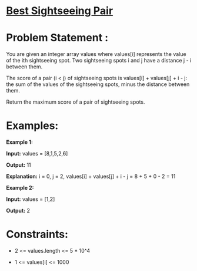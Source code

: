 # [Best Sightseeing Pair](https://github.com/surya8980/December-2024-Daily-Problems/blob/main/LeetCode/27-Dec-2024/Best%20Sightseeing%20Pair%20Optimised.java)
# Problem Statement :
You are given an integer array values where values[i] represents the value of the ith sightseeing spot. Two sightseeing spots i and j have a distance j - i between them.

The score of a pair (i < j) of sightseeing spots is values[i] + values[j] + i - j: the sum of the values of the sightseeing spots, minus the distance between them.

Return the maximum score of a pair of sightseeing spots.

 # Examples:

**Example 1:**

**Input:** values = [8,1,5,2,6]

**Output:** 11

**Explanation:** i = 0, j = 2, values[i] + values[j] + i - j = 8 + 5 + 0 - 2 = 11

**Example 2:**

**Input:** values = [1,2]

**Output:** 2
# Constraints:

- 2 <= values.length <= 5 * 10^4

- 1 <= values[i] <= 1000
